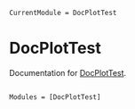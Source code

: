 ```@meta
CurrentModule = DocPlotTest
```

# DocPlotTest

Documentation for [DocPlotTest](https://github.com/tp2750/DocPlotTest.jl).

```@index
```

```@autodocs
Modules = [DocPlotTest]
```
